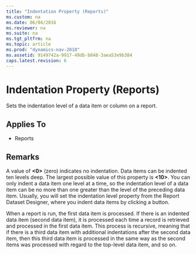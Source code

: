 ```yaml
---
title: "Indentation Property (Reports)"
ms.custom: na
ms.date: 06/04/2016
ms.reviewer: na
ms.suite: na
ms.tgt_pltfrm: na
ms.topic: article
ms.prod: "dynamics-nav-2018"
ms.assetid: 9149742a-9917-49db-b848-3aea53e9b384
caps.latest.revision: 6
---
```

# Indentation Property (Reports)
Sets the indentation level of a data item or column on a report.  
  
## Applies To  
  
-   Reports  
  
## Remarks  
 A value of **\<0>** \(zero\) indicates no indentation. Data items can be indented ten levels deep. The largest possible value of this property is **\<10>**. You can only indent a data item one level at a time, so the indentation level of a data item can be no more than one greater than the level of the preceding data item. Usually, you will set the indentation level property from the Report Dataset Designer, where you indent data items by clicking a button.  
  
 When a report is run, the first data item is processed. If there is an indented data item \(second data item\), it is processed each time a record is retrieved and processed in the first data item. This process is recursive, meaning that if there is a third data item with additional indentations after the second data item, then this third data item is processed in the same way as the second items was processed with regard to the top-level data item, and so on.